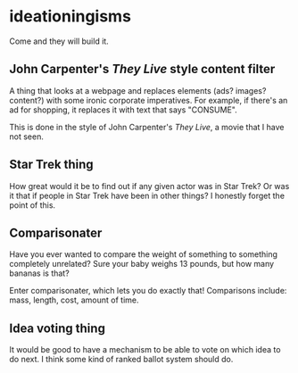 # ideationingisms
Come and they will build it.

## John Carpenter's *They Live* style content filter
A thing that looks at a webpage and replaces elements (ads? images? content?) with some ironic corporate imperatives. For example, if there's an ad for shopping, it replaces it with text that says "CONSUME".

This is done in the style of John Carpenter's *They Live*, a movie that I have not seen.

## Star Trek thing
How great would it be to find out if any given actor was in Star Trek? Or was it that if people in Star Trek have been in other things? I honestly forget the point of this.

## Comparisonater
Have you ever wanted to compare the weight of something to something completely unrelated? Sure your baby weighs 13 pounds, but how many bananas is that?

Enter comparisonater, which lets you do exactly that! Comparisons include: mass, length, cost, amount of time.

## Idea voting thing
It would be good to have a mechanism to be able to vote on which idea to do next. I think some kind of ranked ballot system should do.

